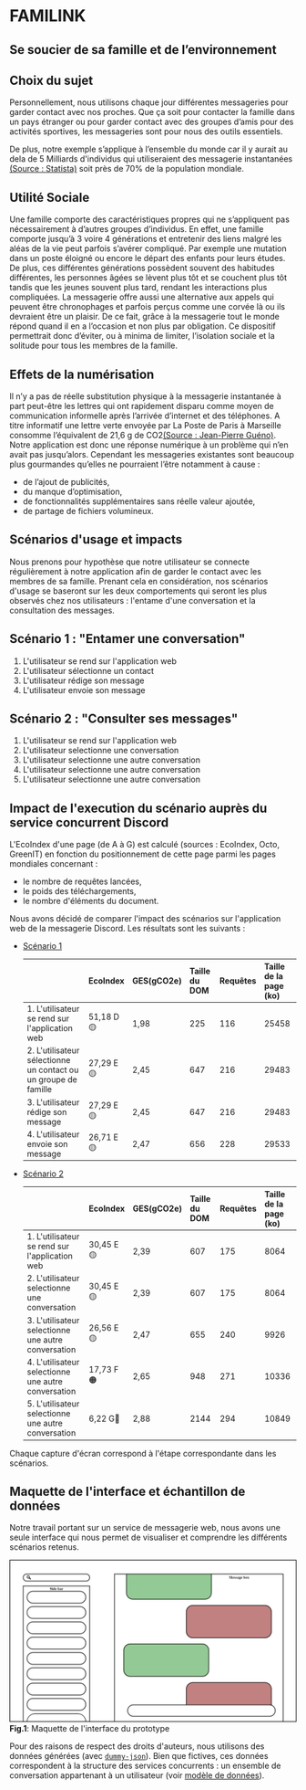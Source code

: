 # FAMILINK
Se soucier de sa famille et de l’environnement
---

Choix du sujet 
---

Personnellement, nous utilisons chaque jour différentes messageries pour garder contact avec nos proches. Que ça soit pour contacter la famille dans un pays étranger ou pour garder contact avec des groupes d’amis pour des activités sportives, les messageries sont pour nous des outils essentiels.

De plus, notre exemple s’applique à l’ensemble du monde car il y aurait au dela de 5 Milliards d'individus qui utiliseraient des messagerie instantanées [(Source : Statista)]( https://fr.statista.com/statistiques/564407/applis-de-messagerie-mobiles-les-plus-populaires-dans-le-monde-en/) soit près de 70% de la population mondiale.

Utilité Sociale
---

Une famille comporte des caractéristiques propres qui ne s’appliquent pas nécessairement à d’autres groupes d’individus. En effet, une famille comporte jusqu’à 3 voire 4 générations et entretenir des liens malgré les aléas de la vie peut parfois s’avérer compliqué. Par exemple une mutation dans un poste éloigné ou encore le départ des enfants pour leurs études. De plus, ces différentes générations possèdent souvent des habitudes différentes, les personnes âgées se lèvent plus tôt et se couchent plus tôt tandis que les jeunes souvent plus tard, rendant les interactions plus compliquées. La messagerie offre aussi une alternative aux appels qui peuvent être chronophages et parfois perçus comme une corvée là ou ils devraient être un plaisir. De ce fait, grâce à la messagerie tout le monde répond quand il en a l’occasion et non plus par obligation. Ce dispositif permettrait donc d’éviter, ou à minima de limiter, l’isolation sociale et la solitude pour tous les membres de la famille.

Effets de la numérisation
---   

Il n’y a pas de réelle substitution physique à la messagerie instantanée à part peut-être les lettres qui ont rapidement disparu comme moyen de communication informelle après l’arrivée d’internet et des téléphones. A titre informatif une lettre verte envoyée par La Poste de Paris à Marseille consomme l’équivalent de 21,6 g de CO2[(Source : Jean-Pierre Guéno)](https://www.linkedin.com/pulse/mail-versus-courrier-papier-qui-est-le-bon-élève-jean-pierre-guéno/). Notre application est donc une réponse numérique à un problème qui n’en avait pas jusqu’alors. Cependant les messageries existantes sont beaucoup plus gourmandes qu’elles ne pourraient l’être notamment à cause :
- de l’ajout de publicités,
- du manque d’optimisation,
- de fonctionnalités supplémentaires sans réelle valeur ajoutée,
- de partage de fichiers volumineux.

Scénarios d'usage et impacts
---

Nous prenons pour hypothèse que notre utilisateur se connecte régulièrement à notre application afin de garder le contact avec les membres de sa famille. Prenant cela en considération, nos scénarios d'usage se baseront sur les deux comportements qui seront les plus observés chez nos utilisateurs : l'entame d'une conversation et la consultation des messages.

Scénario 1 : "Entamer une conversation"
---

1. L'utilisateur se rend sur l'application web
2. L'utilisateur sélectionne un contact
3. L'utilisateur rédige son message
4. L'utilisateur envoie son message

Scénario 2 : "Consulter ses messages"
---

1. L'utilisateur se rend sur l'application web
2. L'utilisateur selectionne une conversation
3. L'utilisateur selectionne une autre conversation
4. L'utilisateur selectionne une autre conversation
5. L'utilisateur selectionne une autre conversation

Impact de l'execution du scénario auprès du service concurrent Discord
---
L'EcoIndex d'une page (de A à G) est calculé (sources : EcoIndex, Octo, GreenIT) en fonction du positionnement de cette page parmi les pages mondiales concernant :

- le nombre de requêtes lancées,
- le poids des téléchargements,
- le nombre d'éléments du document.

Nous avons décidé de comparer l'impact des scénarios sur l'application web de la messagerie Discord. Les résultats sont les suivants :

- [Scénario 1](https://github.com/UTT-GL03/FAMILINK/tree/main/GreenIT%20Data/Scenario_1)

  |       |EcoIndex|GES(gCO2e)|Taille du DOM|Requêtes|Taille de la page (ko)|
  |-------|--------|----------|-------------|--------|----------------------|
  |1. L'utilisateur se rend sur l'application web|51,18 D🟡| 1,98    |  225        |  116   |        25458         |
  |2. L'utilisateur sélectionne un contact ou un groupe de famille|27,29 E🟡| 2,45 | 647 | 216 | 29483 |
  |3. L'utilisateur rédige son message | 27,29 E🟡| 2,45 | 647 | 216 | 29483 |
  |4. L'utilisateur envoie son message | 26,71 E🟡 | 2,47 | 656 | 228 | 29533|
  
- [Scénario 2](https://github.com/UTT-GL03/FAMILINK/tree/main/GreenIT%20Data/Scenario_2)

  |       |EcoIndex|GES(gCO2e)|Taille du DOM|Requêtes|Taille de la page (ko)|
  |-------|-------------|----------|-------------|--------|----------------------|
  |1. L'utilisateur se rend sur l'application web|30,45 E🟡| 2,39    |  607        |  175   |        8064        |
  |2. L'utilisateur selectionne une conversation|30,45 E🟡| 2,39 | 607 | 175 | 8064 |
  |3. L'utilisateur selectionne une autre conversation | 26,56 E🟡| 2,47 | 655 | 240 | 9926 |
  |4. L'utilisateur selectionne une autre conversation | 17,73 F🟠 | 2,65 | 948 | 271 | 10336|
  |5. L'utilisateur selectionne une autre conversation | 6,22 G🔴 | 2,88 | 2144 | 294 | 10849|

Chaque capture d'écran correspond à l'étape correspondante dans les scénarios.

Maquette de l'interface et échantillon de données
---

Notre travail portant sur un service de messagerie web, nous avons une seule interface qui nous permet de visualiser et comprendre les différents scénarios retenus.

![Maquette de notre interface](./frontend/maquetteProjet.png)
__Fig.1__: Maquette de l'interface du prototype

Pour des raisons de respect des droits d'auteurs, nous utilisons des données générées (avec [`dummy-json`](https://dummyjson.com)).
Bien que fictives, ces données correspondent à la structure des services concurrents : un ensemble de conversation appartenant à un utilisateur (voir [modèle de données](./frontend/sample_data.hbs)).
